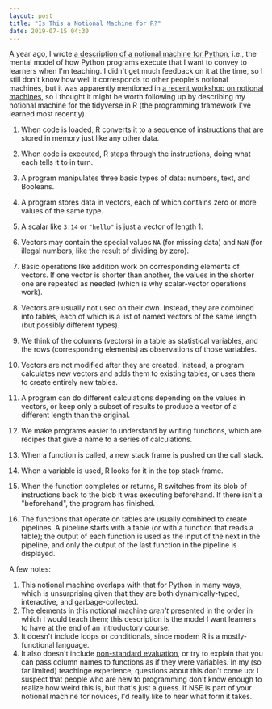 ```yaml
---
layout: post
title: "Is This a Notional Machine for R?"
date: 2019-07-15 04:30
---
```


A year ago,
I wrote [a description of a notional machine for Python]({{site.github.url}}/2018/04/12/notional-machine-for-python.html),
i.e.,
the mental model of how Python programs execute that I want to convey to learners when I'm teaching.
I didn't get much feedback on it at the time,
so I still don't know how well it corresponds to other people's notional machines,
but it was apparently mentioned in
[a recent workshop on notional machines](https://www.dagstuhl.de/de/programm/kalender/semhp/?semnr=19281),
so I thought it might be worth following up by describing my notional machine for
the tidyverse in R
(the programming framework I've learned most recently).

1. When code is loaded,
   R converts it to a sequence of instructions
   that are stored in memory just like any other data.

1. When code is executed,
   R steps through the instructions,
   doing what each tells it to in turn.

1. A program manipulates three basic types of data:
   numbers, text, and Booleans.

1. A program stores data in vectors,
   each of which contains zero or more values of the same type.

1. A scalar like `3.14` or `"hello"` is just a vector of length 1.

1. Vectors may contain the special values `NA` (for missing data)
   and `NaN` (for illegal numbers, like the result of dividing by zero).

1. Basic operations like addition work on corresponding elements of vectors.
   If one vector is shorter than another,
   the values in the shorter one are repeated as needed
   (which is why scalar-vector operations work).

1. Vectors are usually not used on their own.
   Instead, they are combined into tables,
   each of which is a list of named vectors of the same length (but possibly different types).

1. We think of the columns (vectors) in a table as statistical variables,
   and the rows (corresponding elements) as observations of those variables.

1. Vectors are not modified after they are created.
   Instead,
   a program calculates new vectors and adds them to existing tables,
   or uses them to create entirely new tables.

1. A program can do different calculations depending on the values in vectors,
   or keep only a subset of results to produce a vector of a different length than the original.

1. We make programs easier to understand by writing functions,
   which are recipes that give a name to a series of calculations.

1. When a function is called,
   a new stack frame is pushed on the call stack.

1. When a variable is used,
   R looks for it in the top stack frame.

1. When the function completes or returns,
   R switches from its blob of instructions
   back to the blob it was executing beforehand.
   If there isn't a "beforehand",
   the program has finished.

1. The functions that operate on tables are usually combined to create pipelines.
   A pipeline starts with a table (or with a function that reads a table);
   the output of each function is used as the input of the next in the pipeline,
   and only the output of the last function in the pipeline is displayed.

A few notes:

1. This notional machine overlaps with that for Python in many ways,
   which is unsurprising given that they are both dynamically-typed, interactive, and garbage-collected.
1. The elements in this notional machine *aren't* presented in the order in which I would teach them;
   this description is the model I want learners to have at the end of an introductory course.
1. It doesn't include loops or conditionals,
   since modern R is a mostly-functional language.
1. It also doesn't include [non-standard evaluation]({{site.github.url}}/2018/11/16/non-standard-evaluation.html),
   or try to explain that you can pass column names to functions as if they were variables.
   In my (so far limited) teachinge experience,
   questions about this don't come up:
   I suspect that people who are new to programming don't know enough to realize how weird this is,
   but that's just a guess.
   If NSE is part of your notional machine for novices,
   I'd really like to hear what form it takes.

